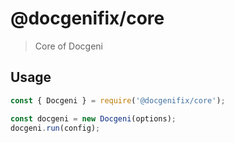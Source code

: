 # @docgenifix/core

> Core of Docgeni

## Usage

```ts
const { Docgeni } = require('@docgenifix/core');

const docgeni = new Docgeni(options);
docgeni.run(config);
```
